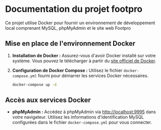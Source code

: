 # Documentation du projet footpro

Ce projet utilise Docker pour fournir un environnement de développement local comprenant MySQL, phpMyAdmin et le site web Footpro

## Mise en place de l'environnement Docker

1. **Installation de Docker :** Assurez-vous d'avoir Docker installé sur votre système. Vous pouvez le télécharger à partir du [site officiel de Docker](https://www.docker.com/get-started).

2. **Configuration de Docker Compose :** Utilisez le fichier `docker-compose.yml` fourni pour démarrer les services Docker nécessaires.

    ```bash
    docker-compose up -d
    ```

## Accès aux services Docker

- **phpMyAdmin :** Accédez à phpMyAdmin via [http://localhost:9995](http://localhost:9995) dans votre navigateur. Utilisez les informations d'identification MySQL configurées dans le fichier `docker-compose.yml` pour vous connecter.